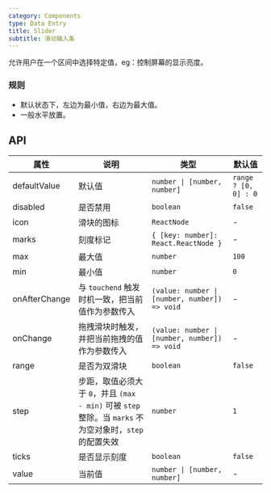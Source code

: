 ```yaml
---
category: Components
type: Data Entry
title: Slider
subtitle: 滑动输入条
---
```


允许用户在一个区间中选择特定值，eg：控制屏幕的显示亮度。

### 规则
- 默认状态下，左边为最小值，右边为最大值。
- 一般水平放置。

## API

| 属性 | 说明 | 类型 | 默认值 |
| --- | --- | --- | --- |
| defaultValue | 默认值 | `number \| [number, number]` | `range ? [0, 0] : 0` |
| disabled | 是否禁用 | `boolean` | `false` |
| icon | 滑块的图标 | `ReactNode` | - |
| marks | 刻度标记 | `{ [key: number]: React.ReactNode }` | - |
| max | 最大值 | `number` | `100` |
| min | 最小值 | `number` | `0` |
| onAfterChange | 与 `touchend` 触发时机一致，把当前值作为参数传入 | `(value: number \| [number, number]) => void` | - |
| onChange | 拖拽滑块时触发，并把当前拖拽的值作为参数传入 | `(value: number \| [number, number]) => void` | - |
| range | 是否为双滑块 | `boolean` | `false` |
| step | 步距，取值必须大于 `0`，并且 `(max - min)` 可被 `step` 整除。当 `marks` 不为空对象时，`step` 的配置失效 | `number` | `1` |
| ticks | 是否显示刻度 | `boolean` | `false` |
| value | 当前值 | `number \| [number, number]` | - |
